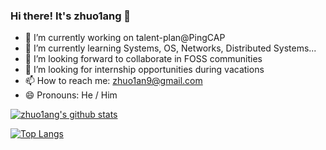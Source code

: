 ### Hi there! It's zhuo1ang 👋

- 🔭 I’m currently working on talent-plan@PingCAP
- 🌱 I’m currently learning Systems, OS, Networks, Distributed Systems...
- 👯 I’m looking forward to collaborate in FOSS communities
- 🤔 I’m looking for internship opportunities during vacations
- 📫 How to reach me: zhuo1an9@gmail.com
- 😄 Pronouns: He / Him
<!-- - ⚡ Fun fact: ... -->

[![zhuo1ang's github stats](https://github-readme-stats.vercel.app/api?username=zhuo1angT)](https://github.com/anuraghazra/github-readme-stats)

[![Top Langs](https://github-readme-stats.vercel.app/api/top-langs/?username=zhuo1angT)](https://github.com/anuraghazra/github-readme-stats)
